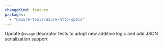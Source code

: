 ```yaml
---
changeKind: feature
packages:
  - "@azure-tools/azure-http-specs"
---
```


Update `@usage` decorator tests to adopt new additive logic and add JSON serialization support
